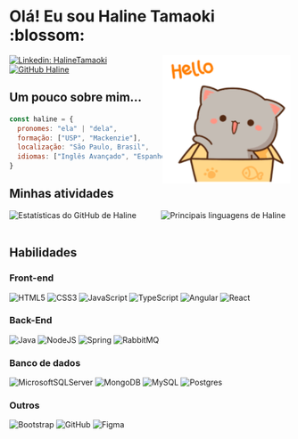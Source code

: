 <h1> Olá! Eu sou Haline Tamaoki :blossom:	</h1>
<img align='right' src="https://raw.githubusercontent.com/HalineTamaoki/HalineTamaoki/main/image/hello.gif" width="230" height="230" alt="gif de um gato fofo dizendo 'olá' em inglês">

[![Linkedin: HalineTamaoki](https://img.shields.io/badge/-HalineTamaoki-blue?style=flat-square&logo=Linkedin&logoColor=white&link=https://www.linkedin.com/in/haline-tamaoki-a7851811b/)](https://www.linkedin.com/in/haline-tamaoki-a7851811b/)
[![GitHub Haline](https://img.shields.io/github/followers/HalineTamaoki?label=follow&style=social)](https://github.com/HalineTamaoki)

## Um pouco sobre mim...  

```javascript
const haline = {
  pronomes: "ela" | "dela",
  formação: ["USP", "Mackenzie"],
  localização: "São Paulo, Brasil",
  idiomas: ["Inglês Avançado", "Espanhol Avançado", "Japonês Básico", "Português Nativo"]
}
```

## Minhas atividades
<div >
    <img  src="https://github-readme-stats.vercel.app/api?username=HalineTamaoki&theme=transparent&border_color=fc6998&show_icons=true&icon_color=fc6998&title_color=fc6998&text_color=646464" width="46%" alt="Estatísticas do GitHub de Haline">
    <img align='right' src="https://github-readme-stats-git-masterrstaa-rickstaa.vercel.app/api/top-langs/?username=HalineTamaoki&border_color=fc6998&title_color=fc6998&text_color=646464&layout=compact" width="46%" alt="Principais linguagens de Haline" >
</div>
<br>

## Habilidades
### Front-end
![HTML5](https://img.shields.io/badge/html5-%23E34F26.svg?style=for-the-badge&logo=html5&logoColor=white)
![CSS3](https://img.shields.io/badge/css3-%231572B6.svg?style=for-the-badge&logo=css3&logoColor=white)
![JavaScript](https://img.shields.io/badge/JavaScript-000?style=for-the-badge&logo=javascript)
![TypeScript](https://img.shields.io/badge/typescript-%23007ACC.svg?style=for-the-badge&logo=typescript&logoColor=white)
![Angular](https://img.shields.io/badge/angular-%23DD0031.svg?style=for-the-badge&logo=angular&logoColor=white)
![React](https://img.shields.io/badge/react-%2320232a.svg?style=for-the-badge&logo=react&logoColor=%2361DAFB)

### Back-End
![Java](https://img.shields.io/badge/java-%23ED8B00.svg?style=for-the-badge&logo=openjdk&logoColor=white)
![NodeJS](https://img.shields.io/badge/node.js-6DA55F?style=for-the-badge&logo=node.js&logoColor=white)
![Spring](https://img.shields.io/badge/spring-%236DB33F.svg?style=for-the-badge&logo=spring&logoColor=white)
![RabbitMQ](https://img.shields.io/badge/Rabbitmq-FF6600?style=for-the-badge&logo=rabbitmq&logoColor=white)

### Banco de dados
![MicrosoftSQLServer](https://img.shields.io/badge/Microsoft%20SQL%20Server-CC2927?style=for-the-badge&logo=microsoft%20sql%20server&logoColor=white)
![MongoDB](https://img.shields.io/badge/MongoDB-%234ea94b.svg?style=for-the-badge&logo=mongodb&logoColor=white)
![MySQL](https://img.shields.io/badge/mysql-%2300f.svg?style=for-the-badge&logo=mysql&logoColor=white)
![Postgres](https://img.shields.io/badge/postgres-%23316192.svg?style=for-the-badge&logo=postgresql&logoColor=white)


### Outros
![Bootstrap](https://img.shields.io/badge/bootstrap-%238511FA.svg?style=for-the-badge&logo=bootstrap&logoColor=white)
![GitHub](https://img.shields.io/badge/github-%23121011.svg?style=for-the-badge&logo=github&logoColor=white)
![Figma](https://img.shields.io/badge/figma-%23F24E1E.svg?style=for-the-badge&logo=figma&logoColor=white)




